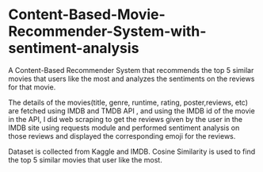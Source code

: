 # Content-Based-Movie-Recommender-System-with-sentiment-analysis

A Content-Based Recommender System that recommends the top 5  similar  movies that users like the most and analyzes the sentiments on the reviews for that movie.

The details of the movies(title, genre, runtime, rating, poster,reviews, etc) are fetched using IMDB and TMDB API ,
and using the IMDB id of the movie in the API, I did web scraping to get the reviews given by the user in the IMDB site using requests module and performed sentiment analysis on those reviews and displayed the corresponding emoji for the reviews.

Dataset is collected from Kaggle and IMDB. Cosine Similarity is used to find the top 5 similar movies that user like the most.
